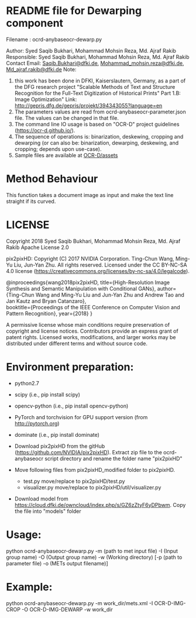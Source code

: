 # README file for Dewarping component

Filename : ocrd-anybaseocr-dewarp.py

Author: Syed Saqib Bukhari, Mohammad Mohsin Reza, Md. Ajraf Rakib
Responsible: Syed Saqib Bukhari, Mohammad Mohsin Reza, Md. Ajraf Rakib
Contact Email: Saqib.Bukhari@dfki.de, Mohammad_mohsin.reza@dfki.de, Md_ajraf.rakib@dfki.de
Note: 
1. this work has been done in DFKI, Kaiserslautern, Germany, as a part of the DFG research project "Scalable Methods of Text and Structure Recognition for the Full-Text Digitization of Historical Prints" Part 1.B: Image Optimization"
Link: http://gepris.dfg.de/gepris/projekt/394343055?language=en
2. The parameters values are read from ocrd-anybaseocr-parameter.json file. The values can be changed in that file.
3. The command line IO usage is based on "OCR-D" project guidelines (https://ocr-d.github.io/). 
4. The sequence of operations is: binarization, deskewing, cropping and dewarping (or can also be: binarization, dewarping, deskewing, and cropping; depends upon use-case).
5. Sample files are available at [OCR-D/assets](https://github.com/OCR-D/ocrd-assets/tree/master/data/dfki-testdata)

# Method Behaviour
This function takes a document image as input and make the text line straight if its curved.

# LICENSE
Copyright 2018 Syed Saqib Bukhari, Mohammad Mohsin Reza, Md. Ajraf Rakib
Apache License 2.0

pix2pixHD: Copyright (C) 2017 NVIDIA Corporation. Ting-Chun Wang, Ming-Yu Liu, Jun-Yan Zhu.
All rights reserved. 
Licensed under the CC BY-NC-SA 4.0 license (https://creativecommons.org/licenses/by-nc-sa/4.0/legalcode).

@inproceedings{wang2018pix2pixHD,
  title={High-Resolution Image Synthesis and Semantic Manipulation with Conditional GANs},
  author={Ting-Chun Wang and Ming-Yu Liu and Jun-Yan Zhu and Andrew Tao and Jan Kautz and Bryan Catanzaro},  
  booktitle={Proceedings of the IEEE Conference on Computer Vision and Pattern Recognition},
  year={2018}
}

A permissive license whose main conditions require preservation of copyright and license notices. Contributors provide an express grant of patent rights. Licensed works, modifications, and larger works may be distributed under different terms and without source code.

# Environment preparation:
- python2.7
- scipy (i.e., pip install scipy)
- opencv-python (i.e., pip install opencv-python)
- PyTorch and torchvision for GPU support version (from http://pytorch.org)
- dominate (i.e., pip install dominate)

- Download pix2pixHD from the gitHub (https://github.com/NVIDIA/pix2pixHD). Extract zip file to the ocrd-anybaseocr script directory and rename the folder name "pix2pixHD"
- Move following files from pix2pixHD_modified folder to pix2pixHD.
	- test.py move/replace to pix2pixHD/test.py
	- visualizer.py move/replace to pix2pixHD/util/visualizer.py
- Download model from https://cloud.dfki.de/owncloud/index.php/s/GZ6zZtyF6yDPbwm. Copy the file into "models" folder

# Usage:
python ocrd-anybaseocr-dewarp.py -m (path to met input file) -I (Input group name) -O (Output group name) -w (Working directory)
	[-p (path to parameter file) -o (METs output filename)]

# Example: 
python ocrd-anybaseocr-dewarp.py -m work_dir/mets.xml -I OCR-D-IMG-CROP -O OCR-D-IMG-DEWARP -w work_dir
